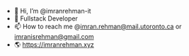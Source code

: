 - 👋 Hi, I’m @imranrehman-it
- 👀 Fullstack Developer
- 📫 How to reach me @imran.rehman@mail.utoronto.ca or imranisrehman@gmail.com
- 🌎 https://imranrehman.xyz




